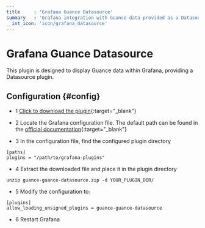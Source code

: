```yaml
---
title     : 'Grafana Guance Datasource'
summary   : 'Grafana integration with Guance data provided as a Datasource plugin'
__int_icon: 'icon/grafana_datasource'
---
```


<!-- markdownlint-disable MD025 -->
# Grafana Guance Datasource
<!-- markdownlint-enable -->

This plugin is designed to display Guance data within Grafana, providing a Datasource plugin.

## Configuration {#config}

- 1 [Click to download the plugin](https://static.guance.com/grafana-plugins/guance-guance-datasource.zip){:target="_blank"}

- 2 Locate the Grafana configuration file. The default path can be found in the [official documentation](https://grafana.com/docs/grafana/latest/setup-grafana/configure-grafana/#configuration-file-location){:target="_blank"}

- 3 In the configuration file, find the configured plugin directory

```shell
[paths]
plugins = "/path/to/grafana-plugins"
```

- 4 Extract the downloaded file and place it in the plugin directory

```shell
unzip guance-guance-datasource.zip -d YOUR_PLUGIN_DIR/
```

- 5 Modify the configuration to:

```shell
[plugins]
allow_loading_unsigned_plugins = guance-guance-datasource
```

- 6 Restart Grafana